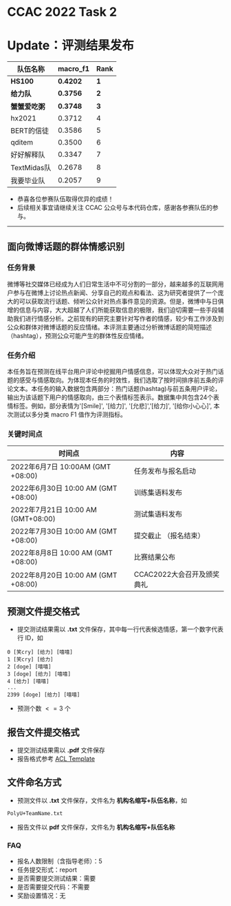 # CCAC 2022 Task 2

# Update：评测结果发布

| 队伍名称       | macro_f1   | Rank  |
|----------------|------------|-------|
| **HS100**      | **0.4202** | **1** |
| **给力队**     | **0.3756** | **2** |
| **蟹蟹爱吃粥** | **0.3748** | **3** |
| hx2021         | 0.3712     | 4     |
| BERT的信徒     | 0.3586     | 5     |
| qditem         | 0.3500     | 6     |
| 好好解释队     | 0.3347     | 7     |
| TextMidas队    | 0.2678     | 8     |
| 我要毕业队     | 0.2057     | 9     |

- 恭喜各位参赛队伍取得优异的成绩！
- 后续相关事宜请继续关注 CCAC 公众号与本代码仓库，感谢各参赛队伍的参与。

---

## 面向微博话题的群体情感识别

### **任务背景**

微博等社交媒体已经成为人们日常生活中不可分割的一部分，越来越多的互联网用户参与在微博上讨论热点新闻、分享自己的观点和看法、这为研究者提供了一个庞大的可以获取流行话题、倾听公众针对热点事件意见的资源。但是，微博中与日俱增的信息与内容，大大超越了人们所能获取信息的极限，我们迫切需要一些手段辅助我们进行情感分析。之前现有的研究主要针对写作者的情感，较少有工作涉及到公众和群体对微博话题的反应情绪。本评测主要通过分析微博话题的简短描述（hashtag），预测公众可能产生的群体性反应情绪。

### **任务介绍**

本任务旨在预测在线平台用户评论中挖掘用户情感信息，可以体现大众对于热门话题的感受与情感取向。为体现本任务的时效性，我们选取了按时间排序前五条的评论文本。本任务的输入数据包含两部分：热门话题(hashtag)与前五条用户评论，输出为该话题下用户的情感取向，由三个表情标签表示。数据集中共包含24个表情标签。例如，部分表情为'[Smile]', '[给力]', '[允悲]','[给力]', '[给你小心心]', 本次测试以多分类 macro F1 值作为评测指标。

### 关键时间点

| 时间点                               | 内容                        |
| ----------------------------------- | -------------------------- |
| 2022年6月7日 10:00AM (GMT +08:00)   | 任务发布与报名启动         |
| 2022年6月30日 10:00 AM (GMT +08:00) | 训练集语料发布             |
| 2022年7月21日 10:00 AM (GMT+08:00)  | 测试集语料发布             |
| 2022年7月30日 10:00 AM (GMT +08:00) | 提交截止 （报名结束）      |
| 2022年8月8日 10:00 AM (GMT +08:00)  | 比赛结果公布               |
| 2022年8月20日 10:00 AM (GMT +08:00) | CCAC2022大会召开及颁奖典礼 |

## **预测文件提交格式**

- 提交测试结果需以 **.txt** 文件保存，其中每一行代表候选情感，第一个数字代表行 ID，如

```
0 [笑cry] [给力] [嘻嘻] 
1 [笑cry] [给力] 
2 [doge] [嘻嘻] 
3 [doge] [给力] [嘻嘻] 
4 [给力] [嘻嘻]
...
2399 [doge] [给力] [嘻嘻]
```
- 预测个数 $<=3$ 个

## **报告文件提交格式**
- 提交测试结果需以 **.pdf** 文件保存
- 报告格式参考 [ACL Template](https://www.overleaf.com/latex/templates/template-for-2-columns-acl-proceedings-style/bdxxrbqzsmpv)

## **文件命名方式**

- 预测文件以 **.txt** 文件保存，文件名为 **机构名缩写+队伍名称**，如
```
PolyU+TeamName.txt
```

- 报告文件以 **pdf** 文件保存，文件名为 **机构名缩写+队伍名称**

### FAQ

- 报名人数限制（含指导老师）：5
- 任务提交形式：report
- 是否需要提交测试结果：需要
- 是否需要提交代码：不需要
- 奖励设置情况：无
